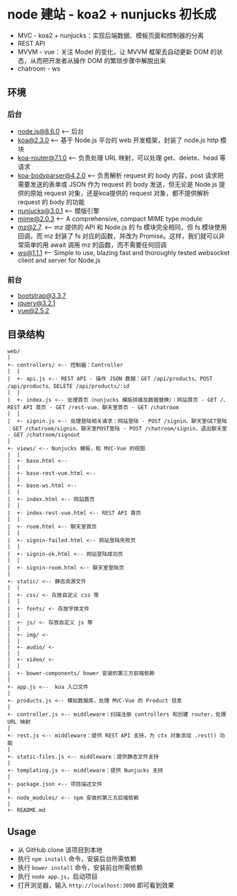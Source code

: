 # node 建站 - koa2 + nunjucks 初长成

- MVC - koa2 + nunjucks：实现后端数据、模板页面和控制器的分离
- REST API
- MVVM - vue：关注 Model 的变化，让 MVVM 框架去自动更新 DOM 的状态，从而把开发者从操作 DOM 的繁琐步骤中解脱出来
- chatroom - ws

## 环境
### 后台
- node.js@8.6.0 <-- 后台
- koa@2.3.0 <-- 基于 Node.js 平台的 web 开发框架，封装了 node.js http 模块
- koa-router@7.1.0 <-- 负责处理 URL 映射，可以处理 get、delete、head 等请求
- koa-bodyparser@4.2.0 <-- 负责解析 request 的 body 内容，post 请求把需要发送的表单或 JSON 作为 request 的 body 发送，但无论是 Node.js 提供的原始 request 对象，还是koa提供的 request 对象，都不提供解析 request 的 body 的功能
- nunjucks@3.0.1 <-- 模版引擎
- mime@2.0.3 <-- A comprehensive, compact MIME type module
- mz@2.7. <-- mz 提供的 API 和 Node.js 的 fs 模块完全相同，但 fs 模块使用回调，而 mz 封装了 fs 对应的函数，并改为 Promise。这样，我们就可以非常简单的用 await 调用 mz 的函数，而不需要任何回调
- ws@1.1.1 <-- Simple to use, blazing fast and thoroughly tested websocket client and server for Node.js

### 前台
- bootstrap@3.3.7
- jquery@3.2.1
- vue@2.5.2

## 目录结构
```text
web/
|
+- controllers/ <-- 控制器：Controller
|  |
|  +- api.js <-- REST API - 操作 JSON 数据：GET /api/products、POST /api/products、DELETE /api/products/:id
|  |
|  +- index.js <-- 处理首页（nunjucks 模版拼接及数据替换）：网站首页 - GET /、REST API 首页 - GET /rest-vue、聊天室首页 - GET /chatroom
|  |
|  +- signin.js <-- 处理登陆相关请求：网站登陆 - POST /signin、聊天室GET登陆 ：GET /chatroom/signin、聊天室POST登陆 - POST /chatroom/signin、退出聊天室 - GET /chatroom/signout
|
+- views/ <-- Nunjucks 模板，和 MVC-Vue 的视图
|  |
|  +- base.html <-- 
|  |
|  +- base-rest-vue.html <-- 
|  |
|  +- base-ws.html <-- 
|  |
|  +- index.html <-- 网站首页
|  |
|  +- index-rest-vue.html <-- REST API 首页
|  |
|  +- room.html <-- 聊天室首页
|  |
|  +- signin-failed.html <-- 网站登陆失败页
|  |
|  +- signin-ok.html <-- 网站登陆成功页
|  |
|  +- signin-room.html <-- 聊天室登陆页
|
+- static/ <-- 静态资源文件
|  |
|  +- css/ <- 存放自定义 css 等
|  |
|  +- fonts/ <- 存放字体文件
|  |
|  +- js/ <- 存放自定义 js 等
|  |
|  +- img/ <- 
|  |
|  +- audio/ <- 
|  |
|  +- video/ <- 
|  |
|  +- bower-components/ bower 安装的第三方前端依赖
|
+- app.js <--  koa 入口文件
|
+- products.js <-- 模拟数据库，处理 MVC-Vue 的 Product 信息
|
+- controller.js <-- middleware：扫描注册 controllers 和创建 router，处理 URL 映射
|
+- rest.js <-- middleware：提供 REST API 支持，为 ctx 对象添加 .rest() 功能
|
+- static-files.js <-- middleware：提供静态文件支持
|
+- templating.js <-- middleware：提供 Nunjucks 支持
|
+- package.json <-- 项目描述文件
|
+- node_modules/ <-- npm 安装的第三方后端依赖
|
+- README.md
```
  
## Usage
- 从 GitHub clone 该项目到本地
- 执行 `npm install` 命令，安装后台所需依赖
- 执行 `bower install` 命令，安装前台所需依赖
- 执行 `node app.js`，启动项目
- 打开浏览器，输入 `http://localhost:3000` 即可看到效果
  






